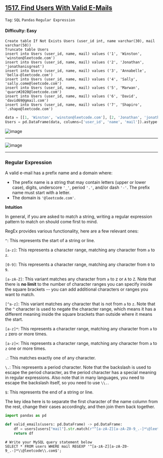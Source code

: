 ## [1517. Find Users With Valid E-Mails](https://leetcode.com/problems/find-users-with-valid-e-mails/)

```Tag```: ```SQL``` ```Pandas``` ```Regular Expression```

#### Difficulty: Easy

```MySQL
Create table If Not Exists Users (user_id int, name varchar(30), mail varchar(50))
Truncate table Users
insert into Users (user_id, name, mail) values ('1', 'Winston', 'winston@leetcode.com')
insert into Users (user_id, name, mail) values ('2', 'Jonathan', 'jonathanisgreat')
insert into Users (user_id, name, mail) values ('3', 'Annabelle', 'bella-@leetcode.com')
insert into Users (user_id, name, mail) values ('4', 'Sally', 'sally.come@leetcode.com')
insert into Users (user_id, name, mail) values ('5', 'Marwan', 'quarz#2020@leetcode.com')
insert into Users (user_id, name, mail) values ('6', 'David', 'david69@gmail.com')
insert into Users (user_id, name, mail) values ('7', 'Shapiro', '.shapo@leetcode.com')
```

```Python
data = [[1, 'Winston', 'winston@leetcode.com'], [2, 'Jonathan', 'jonathanisgreat'], [3, 'Annabelle', 'bella-@leetcode.com'], [4, 'Sally', 'sally.come@leetcode.com'], [5, 'Marwan', 'quarz#2020@leetcode.com'], [6, 'David', 'david69@gmail.com'], [7, 'Shapiro', '.shapo@leetcode.com']]
Users = pd.DataFrame(data, columns=['user_id', 'name', 'mail']).astype({'user_id':'int64', 'name':'object', 'mail':'object'})
```

![image](https://github.com/quananhle/Python/assets/35042430/e71451bc-d471-47c9-a039-04e571c76012)

---

![image](https://github.com/quananhle/Python/assets/35042430/6ca456cc-4318-43f6-a108-671ee2eac982)

---

### Regular Expression

A valid e-mail has a prefix name and a domain where:

- The prefix name is a string that may contain letters (upper or lower case), digits, underscore ```'_'```, period ```'.'```, and/or dash ```'-'```. The prefix name must start with a letter.
- The domain is ```'@leetcode.com'```.

__Intuition__

In general, if you are asked to match a string, writing a regular expression pattern to match on should come first to mind.

RegEx provides various functionality, here are a few relevant ones:

```^```: This represents the start of a string or line.

```[a-z]```: This represents a character range, matching any character from ```a``` to ```z```.

```[0-9]```: This represents a character range, matching any character from ```0``` to ```9```.

```[a-zA-Z]```: This variant matches any character from ```a``` to z or ```A``` to ```Z```. Note that there is __no limit__ to the number of character ranges you can specify inside the square brackets -- you can add additional characters or ranges you want to match.

```[^a-z]```: This variant matches any character that is not from ```a``` to ```z```. Note that the ```^``` character is used to negate the character range, which means it has a different meaning inside the square brackets than outside where it means the start.

```[a-z]*```: This represents a character range, matching any character from ```a``` to ```z``` zero or more times.

```[a-z]+```: This represents a character range, matching any character from ```a``` to ```z``` one or more times.

```.```: This matches exactly one of any character.

```\.```: This represents a period character. Note that the backslash is used to escape the period character, as the period character has a special meaning in regular expressions. Also note that in many languages, you need to escape the backslash itself, so you need to use ```\\.```.

```$```: This represents the end of a string or line.

The key idea here is to separate the first character of the name column from the rest, change their cases accordingly, and then join them back together.

```Python
import pandas as pd

def valid_emails(users: pd.DataFrame) -> pd.DataFrame:
    df = users[users["mail"].str.match(r"^[a-zA-Z][a-zA-Z0-9_.-]*\@leetcode\.com$")]
    return df
```

```MySQL
# Write your MySQL query statement below
SELECT * FROM users WHERE mail REGEXP '^[a-zA-Z][a-zA-Z0-9_.-]*\\@leetcode\\.com$';
```
